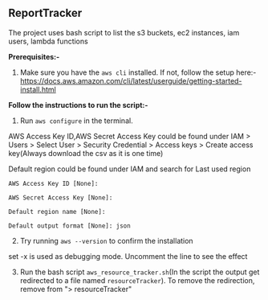 ## ReportTracker
The project uses bash script to list the s3 buckets, ec2 instances, iam users, lambda functions

**Prerequisites:-**
1. Make sure you have the `aws cli` installed. If not, follow the setup here:- https://docs.aws.amazon.com/cli/latest/userguide/getting-started-install.html

**Follow the instructions to run the script:-**
1. Run `aws configure` in the terminal. 

AWS Access Key ID,AWS Secret Access Key  could be found under IAM > Users > Select User > Security Credential > Access keys > Create access key(Always download the csv as it is one time)


Default region could be found under IAM and search for Last used region

`AWS Access Key ID [None]:` 

`AWS Secret Access Key [None]:` 

`Default region name [None]:` 

`Default output format [None]: json`

2. Try running `aws --version` to confirm the installation

set -x is used as debugging mode. Uncomment the line to see the effect

3. Run the bash script `aws_resource_tracker.sh`(In the script the output get redirected to a file named `resourceTracker`). To remove the redirection, remove from "> resourceTracker"


